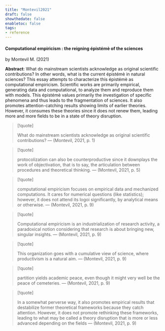 ```yaml
---
title: "Montevil2021"
draft: false
showthedate: false
enabletoc: false
tags:
- reference
---
```


#### **Computational empiricism : the reigning épistémè of the sciences**     
by Montevil M. (2021)         

**Abstract**:  What do mainstream scientists acknowledge as original scientific contributions? In other words, what is the current épistémè in natural sciences? This essay attempts to characterize this épistémè as computational empiricism. Scientific works are primarily empirical, generating data and computational, to analyze them and reproduce them with models. This épistémè values primarily the investigation of specific phenomena and thus leads to the fragmentation of sciences. It also promotes attention-catching results showing limits of earlier theories. However, it consumes these theories since it does not renew them, leading more and more fields to be in a state of theory disruption.




> [!quote] 
>
>What do mainstream scientists acknowledge as original scientific contributions? —  (Montevil, 2021, p. 1) 

> [!quote] 
>
>protocolization can also be counterproductive since it downplays the work of objectivation, that is to say, the articulation between procedures and theoretical thinking. —  (Montevil, 2021, p. 5) 

> [!quote] 
>
>computational empiricism focuses on empirical data and mechanized computations. It cares for numerical questions (like statistics); however, it does not attend its logoi significantly, by analytical means or otherwise. —  (Montevil, 2021, p. 9) 

> [!quote] 
>
>Computational empiricism is an industrialization of research activity, a paradoxical notion considering that research is about bringing new, singular insights. —  (Montevil, 2021, p. 9) 

> [!quote] 
>
>This organization goes with a cumulative view of science, where productivism is a natural aim. —  (Montevil, 2021, p. 9) 

> [!quote] 
>
>partition yields academic peace, even though it might very well be the peace of cemeteries. —  (Montevil, 2021, p. 9) 

> [!quote] 
>
>In a somewhat perverse way, it also promotes empirical results that destabilize former theoretical frameworks because they catch attention. However, it does not promote rethinking these frameworks, leading to what may be called a theory disruption that is more or less advanced depending on the fields —  (Montevil, 2021, p. 9) 


